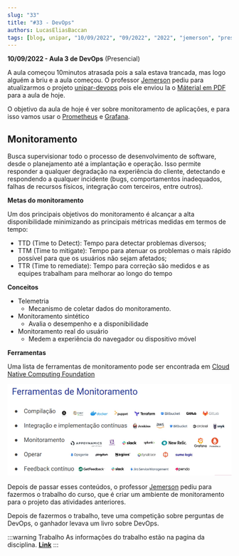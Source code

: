 ```yaml
---
slug: "33"
title: "#33 - DevOps"
authors: LucasEliasBaccan
tags: [blog, unipar, "10/09/2022", "09/2022", "2022", "jemerson", "presencial"]
---
```


**10/09/2022 - Aula 3 de DevOps** (Presencial)

A aula começou 10minutos atrasada pois a sala estava trancada, mas logo alguém a briu e a aula começou. O professor [Jemerson](/professores/jemerson) pediu para atualizarmos o projeto [unipar-devops](https://github.com/pos-unipar/unipar-devops) pois ele enviou la o [Máterial em PDF](/docs/aula-33/DevOps-Third.pdf) para a aula de hoje.

O objetivo da aula de hoje é ver sobre monitoramento de aplicações, e para isso vamos usar o [Prometheus](https://prometheus.io/) e [Grafana](https://grafana.com/).

## Monitoramento

Busca supervisionar todo o processo de desenvolvimento de software, desde o planejamento até a implantação e operação.
Isso permite responder a qualquer degradação na experiência do cliente, detectando e respondendo a qualquer incidente (bugs, comportamentos inadequados, falhas de recursos físicos, integração com terceiros, entre outros).

**Metas do monitoramento**

Um dos principais objetivos do monitoramento é alcançar a alta disponibilidade minimizando as principais métricas medidas em termos de tempo:
- TTD (Time to Detect): Tempo para detectar problemas diversos;
- TTM (Time to mitigate): Tempo para atenuar os problemas o mais rápido possível para que os usuários não sejam afetados;
- TTR (Time to remediate): Tempo para correção são medidos e as equipes trabalham para melhorar ao longo do tempo

**Conceitos**

- Telemetria
    - Mecanismo de coletar dados do monitoramento.
- Monitoramento sintético
    - Avalia o desempenho e a disponibilidade
- Monitoramento real do usuário
    - Medem a experiência do navegador ou dispositivo móvel

**Ferramentas**

Uma lista de ferramentas de monitoramento pode ser encontrada em [Cloud Native Computing Foundation](https://landscape.cncf.io/)

![Ferramentas de monitoramento](/docs/aula-33/imagem1.png)

Depois de passar esses conteúdos, o professor [Jemerson](/professores/jemerson) pediu para fazermos o trabalho do curso, que é criar um ambiente de monitoramento para o projeto das atividades anteriores.

Depois de fazermos o trabalho, teve uma competição sobre perguntas de DevOps, o ganhador levava um livro sobre DevOps. 

:::warning Trabalho
As informações do trabalho estão na pagina da disciplina. 
[**Link**](/docs/devops#trabalho-final)
:::